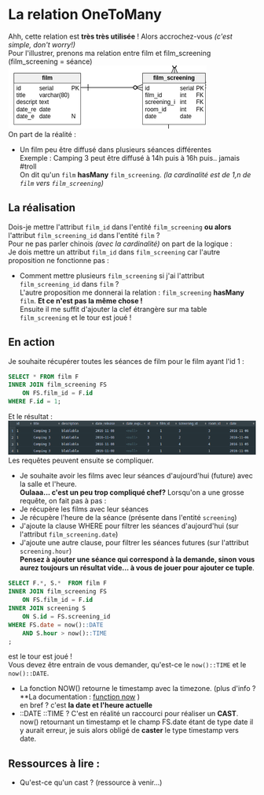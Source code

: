 # La relation OneToMany
Ahh, cette relation est **très très utilisée** ! Alors accrochez-vous *(c'est simple, don't worry!)* <br />
Pour l'illustrer, prenons ma relation entre film et film_screening (film_screening = séance)
![relationship](./img/film-relation.png) <br />
On part de la réalité :
- Un film peu être diffusé dans plusieurs séances différentes <br />
Exemple : Camping 3 peut être diffusé à 14h puis à 16h puis.. jamais #troll <br />
On dit qu'un `film` **hasMany** `film_screening`.
*(la cardinalité est de 1,n de `film` vers `film_screening`)* <br />

## La réalisation
Dois-je mettre l'attribut `film_id` dans l'entité `film_screening` **ou alors** l'attribut `film_screening_id` dans l'entité `film` ? <br />
Pour ne pas parler chinois *(avec la cardinalité)* on part de la logique : <br />
Je dois mettre un attribut `film_id` dans `film_screening` car l'autre proposition ne fonctionne pas :
- Comment mettre plusieurs `film_screening` si j'ai l'attribut `film_screening_id` dans `film` ? <br />
L'autre proposition me donnerai la relation : `film_screening` **hasMany** `film`. **Et ce n'est pas la même chose !** <br />
Ensuite il me suffit d'ajouter la clef étrangère sur ma table `film_screening` et le tour est joué !

## En action
Je souhaite récupérer toutes les séances de film pour le film ayant l'id 1 :
```SQL
SELECT * FROM film F
INNER JOIN film_screening FS
    ON FS.film_id = F.id
WHERE F.id = 1;
```
Et le résultat :
![relationship](./img/result-film-with-filmscreening.png) <br />
Les requêtes peuvent ensuite se compliquer. <br />

- Je souhaite avoir les films avec leur séances d'aujourd'hui (future) avec la salle et l'heure. <br />
**Oulaaa... c'est un peu trop compliqué chef?**
Lorsqu'on a une grosse requête, on fait pas à pas :
- Je récupère les films avec leur séances
- Je récupère l'heure de la séance (présente dans l'entité `screening`)
- J'ajoute la clause WHERE pour filtrer les séances d'aujourd'hui (sur l'attribut `film_screening.date`)
- J'ajoute une autre clause, pour filtrer les séances futures (sur l'attribut `screening.hour`) <br />
**Pensez à ajouter une séance qui correspond à la demande, sinon vous aurez toujours un résultat vide... à vous de jouer pour ajouter ce tuple**. <br />
```SQL
SELECT F.*, S.*  FROM film F
INNER JOIN film_screening FS
	ON FS.film_id = F.id
INNER JOIN screening S
	ON S.id = FS.screening_id
WHERE FS.date = now()::DATE
	AND S.hour > now()::TIME
;
```
est le tour est joué ! <br />
Vous devez être entrain de vous demander, qu'est-ce le `now()::TIME` et le `now()::DATE`. <br />
- La fonction NOW() retourne le timestamp avec la timezone. (plus d'info ? **La documentation : [function now](http://devdocs.io/postgresql~9.6/functions-datetime#now) ) <br /> en bref ? c'est **la date et l'heure actuelle**
- ::DATE ::TIME ? C'est en réalité un raccourci pour réaliser un **CAST**. now() retournant un timestamp et le champ FS.date étant de type date il y aurait erreur, je suis alors obligé de **caster** le type timestamp vers date.

## Ressources à lire :
- Qu'est-ce qu'un cast ? (ressource à venir...)
